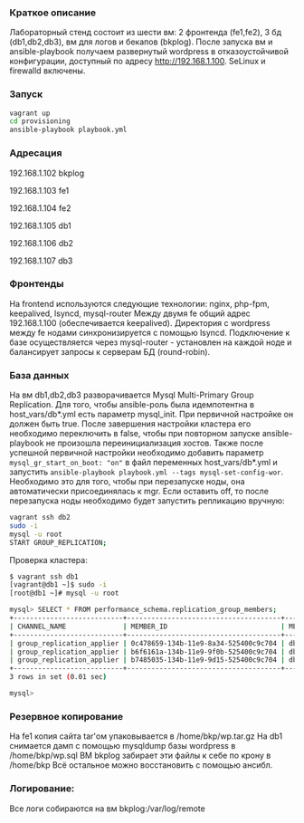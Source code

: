### Краткое описание

Лабораторный стенд состоит из шести вм: 2 фронтенда (fe1,fe2), 3 бд (db1,db2,db3), вм для логов и бекапов (bkplog).
После запуска вм и ansible-playbook получаем развернутый wordpress в отказоустойчивой конфигурации, доступный по адресу http://192.168.1.100.
SeLinux и firewalld включены.

### Запуск

```bash
vagrant up
cd provisioning
ansible-playbook playbook.yml
```

### Адресация

192.168.1.102	bkplog

192.168.1.103	fe1

192.168.1.104	fe2

192.168.1.105	db1

192.168.1.106	db2

192.168.1.107	db3

### Фронтенды

На frontend используются следующие технологии: nginx, php-fpm, keepalived, lsyncd, mysql-router
Между двумя fe общий адрес 192.168.1.100 (обеспечивается keepalived).
Директория с wordpress между fe нодами синхронизируется с помощью lsyncd.
Подключение к базе осуществляется через mysql-router - установлен на каждой ноде и балансирует запросы к серверам БД (round-robin).

### База данных

На вм db1,db2,db3 разворачивается Mysql Multi-Primary Group Replication.
Для того, чтобы ansible-роль была идемпотентна в host_vars/db*.yml есть параметр mysql_init. При первичной настройке он должен быть true.
После завершения настройки кластера его необходимо переключить в false, чтобы при повторном запуске ansible-playbook не произошла переинициализация хостов.
Также после успешной первичной настройки необходимо добавить параметр `mysql_gr_start_on_boot: "on"` в файл переменных host_vars/db*.yml и запустить
`ansible-playbook playbook.yml --tags mysql-set-config-wor`. Необходимо это для того, чтобы при перезапуске ноды, она автоматически присоединялась к mgr.
Если оставить off, то после перезапуска ноды необходимо будет запустить репликацию вручную:

```bash
vagrant ssh db2
sudo -i
mysql -u root
START GROUP_REPLICATION;
```

Проверка кластера:

```bash
$ vagrant ssh db1
[vagrant@db1 ~]$ sudo -i
[root@db1 ~]# mysql -u root

mysql> SELECT * FROM performance_schema.replication_group_members;
+---------------------------+--------------------------------------+-------------+-------------+--------------+-------------+----------------+
| CHANNEL_NAME              | MEMBER_ID                            | MEMBER_HOST | MEMBER_PORT | MEMBER_STATE | MEMBER_ROLE | MEMBER_VERSION |
+---------------------------+--------------------------------------+-------------+-------------+--------------+-------------+----------------+
| group_replication_applier | 0c478659-134b-11e9-8a34-525400c9c704 | db1         |        3306 | ONLINE       | PRIMARY     | 8.0.13         |
| group_replication_applier | b6f6161a-134b-11e9-9f0b-525400c9c704 | db2         |        3306 | ONLINE       | PRIMARY     | 8.0.13         |
| group_replication_applier | b7485035-134b-11e9-9d15-525400c9c704 | db3         |        3306 | ONLINE       | PRIMARY     | 8.0.13         |
+---------------------------+--------------------------------------+-------------+-------------+--------------+-------------+----------------+
3 rows in set (0.01 sec)

mysql> 

```

### Резервное копирование

На fe1 копия сайта tar'ом упаковывается в /home/bkp/wp.tar.gz
На db1 снимается дамп c помощью mysqldump базы wordpress в /home/bkp/wp.sql
ВМ bkplog забирает эти файлы к себе по крону в /home/bkp
Всё остальное можно восстановить с помощью ансибл.

### Логирование:

Все логи собираются на вм bkplog:/var/log/remote
